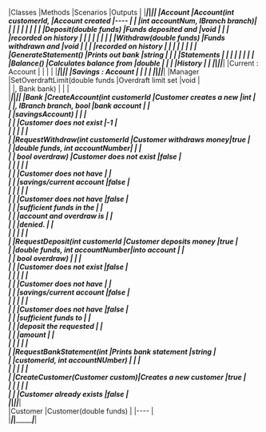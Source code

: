 |Classes                  |Methods                        |Scenarios               |Outputs      |
|_________________________|_______________________________|________________________|_____________|
|Account                  |Account(int customerId,        |Account created         |----         |
|						  |int accountNum, IBranch branch)|						   |			 |
|						  |								  |						   |			 |
|                         |Deposit(double funds)          |Funds deposited and     |void    	 |
|                         |                               |recorded on history     |			 |
|                         |                               |						   |             |
|                         |Withdraw(double funds)         |Funds withdrawn and 	   |void         |
|                         |                               |recorded on history     |             | 
|                         |                               |                        |			 |
|                         |GenerateStatement()            |Prints out bank         |string		 |
|                         |                               |Statements              |			 |
|					      |					              |						   |			 |
|                         |Balance()                      |Calculates balance from |double		 |
|                         |                               |History            	   |			 |
|_________________________|_______________________________|________________________|_____________|
|Current : Account        |                               |                        |     		 |
|_________________________|_______________________________|________________________|_____________|
|Savings : Account        |								  |      				   |			 |
|_________________________|_______________________________|________________________|_____________|
|Manager                  |SetOverdraftLimit(double funds |Overdraft limit set     |void   	     |                                                                                                                                                                                                      
|                         |, Bank bank)                   |                        |             |                                                                                                                     
|_________________________|_______________________________|________________________|_____________|
|Bank                     |CreateAccount(int customerId   |Customer creates a new  |int          |                            
|                         |, IBranch branch, bool         |bank account            |             |                                                                        
|                         |savingsAccount)                |                        |             |    
|                         |                               |Customer does not exist |-1           |                                   
|                         |                               |                        |             |     
|                         |RequestWithdraw(int customerId |Customer withdraws money|true         |                                                         
|                         |double funds, int accountNumber|                        |             |                       
|                         | bool overdraw)                |Customer does not exist |false        |                                                        
|                         |                               |                        |             |     
|                         |                               |Customer does not have  |             |                            
|                         |                               |savings/current account |false        |                                 
|                         |                               |                        |             |     
|                         |                               |Customer does not have  |false        |                                 
|                         |                               |sufficient funds in the |             |                             
|                         |                               |account and overdraw is |             |                            
|                         |                               |denied.                 |             |            
|                         |                               |                        |             |     
|                         |RequestDeposit(int customerId  |Customer deposits money |true         |                                                         
|                         |double funds, int accountNumber|into account            |             |                                             
|                         | bool overdraw)                |                        |             |             
|                         |                               |Customer does not exist |false        |                                 
|                         |                               |                        |             |     
|                         |                               |Customer does not have  |             |                            
|                         |                               |savings/current account |false        |                                 
|                         |                               |                        |             |     
|                         |                               |Customer does not have  |false        |                                 
|                         |                               |sufficient funds to     |             |                         
|                         |                               |deposit the requested   |             |                                                                                                                                 
|                         |                               |amount                  |             |           
|                         |                               |                        |             |     
|                         |RequestBankStatement(int       |Prints bank statement   |string       |                                                             
|                         |customerId, int accountNUmber) |                        |             |                               
|                         |                               |                        |             |     
|                         |CreateCustomer(Customer custom)|Creates a new customer  |true         |                                                             
|                         |                               |                        |             |     
|                         |                               |Customer already exists |false        |                                                                                                                                      
|_________________________|_______________________________|________________________|_____________|                                                                                                          
|Customer                 |Customer(double funds)         |                        |----         |                                                                                                                                            
|_________________________|_______________________________|________________________|_____________|                                                                                                                                                                                   
